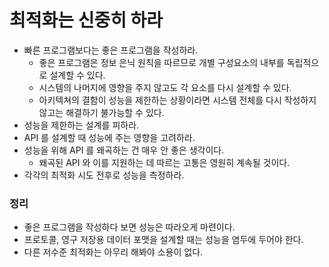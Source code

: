 # 최적화는 신중히 하라

* 빠른 프로그램보다는 좋은 프로그램을 작성하라.
  * 좋은 프로그램은 정보 은닉 원칙을 따르므로 개별 구성요소의 내부를 독립적으로 설계할 수 있다.
  * 시스템의 나머지에 영향을 주지 않고도 각 요소를 다시 설계할 수 있다.
  * 아키텍쳐의 결함이 성능을 제한하는 상황이라면 시스템 전체를 다시 작성하지 않고는 해결하기 불가능할 수 있다.
* 성능을 제한하는 설계를 피하라.
* API 를 설계할 때 성능에 주는 영향을 고려하라.
* 성능을 위해 API 를 왜곡하는 건 매우 안 좋은 생각이다.
  * 왜곡된 API 와 이를 지원하는 데 따르는 고통은 영원히 계속될 것이다.
* 각각의 최적화 시도 전후로 성능을 측정하라.

### 정리
* 좋은 프로그램을 작성하다 보면 성능은 따라오게 마련이다.
* 프로토콜, 영구 저장용 데이터 포맷을 설계할 때는 성능을 염두에 두어야 한다.
* 다른 저수준 최적화는 아무리 해봐야 소용이 없다.